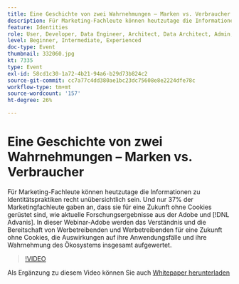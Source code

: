 ```yaml
---
title: Eine Geschichte von zwei Wahrnehmungen – Marken vs. Verbraucher
description: Für Marketing-Fachleute können heutzutage die Informationen zu Identitätspraktiken recht unübersichtlich sein. Und nur 37% der Marketingfachleute gaben an, dass sie für eine Zukunft ohne Cookies gerüstet sind, laut aktueller Forschungsergebnisse von Adobe und Advanis. In dieser Webinar-Adobe werden das Verständnis und die Bereitschaft von Werbetreibenden und Werbetreibenden für eine Zukunft ohne Cookies, die Auswirkungen auf ihre Anwendungsfälle und ihre Wahrnehmung des Ökosystems insgesamt aufgewertet.
feature: Identities
role: User, Developer, Data Engineer, Architect, Data Architect, Admin, Leader
level: Beginner, Intermediate, Experienced
doc-type: Event
thumbnail: 332060.jpg
kt: 7335
type: Event
exl-id: 58cd1c30-1a72-4b21-94a6-b29d73b824c2
source-git-commit: cc7a77c4dd380ae1bc23dc75608e8e2224dfe78c
workflow-type: tm+mt
source-wordcount: '157'
ht-degree: 26%

---
```


# Eine Geschichte von zwei Wahrnehmungen – Marken vs. Verbraucher

Für Marketing-Fachleute können heutzutage die Informationen zu Identitätspraktiken recht unübersichtlich sein. Und nur 37% der Marketingfachleute gaben an, dass sie für eine Zukunft ohne Cookies gerüstet sind, wie aktuelle Forschungsergebnisse aus der Adobe und [!DNL Advanis]. In dieser Webinar-Adobe werden das Verständnis und die Bereitschaft von Werbetreibenden und Werbetreibenden für eine Zukunft ohne Cookies, die Auswirkungen auf ihre Anwendungsfälle und ihre Wahrnehmung des Ökosystems insgesamt aufgewertet.

>[!VIDEO](https://video.tv.adobe.com/v/332060/?quality=12&learn=on)

Als Ergänzung zu diesem Video können Sie auch [Whitepaper herunterladen](assets/whitepaper-a-tale-of-two-perceptions.pdf)
